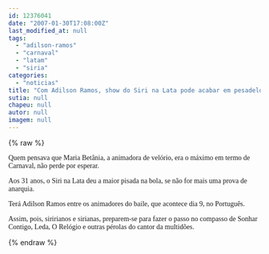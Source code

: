 ```yaml
---
id: 12376041
date: "2007-01-30T17:08:00Z"
last_modified_at: null
tags:
  - "adilson-ramos"
  - "carnaval"
  - "latam"
  - "siria"
categories:
  - "noticias"
title: "Com Adilson Ramos, show do Siri na Lata pode acabar em pesadelo de carnaval "
sutia: null
chapeu: null
autor: null
imagem: null
---
```

{% raw %}
<p><P><FONT face=Verdana>Quem pensava que Maria Betânia, a animadora de velório, era o máximo em termo de Carnaval, não perde por esperar.</FONT></P></p>
<p><P><FONT face=Verdana>Aos 31 anos, o Siri na Lata deu a maior pisada na bola, se não for mais uma prova de anarquia. </FONT></P></p>
<p><P><FONT face=Verdana>Terá Adilson Ramos entre os animadores do baile, que acontece dia 9, no Português. </FONT></P></p>
<p><P><FONT face=Verdana>Assim, pois, siririanos e sirianas, preparem-se para fazer o passo no compasso de Sonhar Contigo, Leda, O Relógio e outras pérolas do cantor da multidões.</FONT></P> </p>
{% endraw %}
